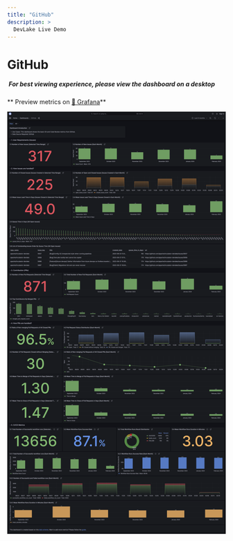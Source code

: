 ```yaml
---
title: "GitHub"
description: >
  DevLake Live Demo
---
```


# GitHub

<div className="info">
  <h5>
    <img
      src="https://user-images.githubusercontent.com/84442212/197146839-c2d116e6-e0b8-40a0-bb29-e51fb4805a81.png"
      alt=""
      width="3%"
    /> For best viewing experience, please view the dashboard on a desktop
  </h5>
</div>

** Preview metrics on [🔗 Grafana](https://grafana-lake.demo.devlake.io/d/KXWvOFQnz/github?orgId=1&from=now-6M&to=now)**

![GitHub](./GitHub.png)

<!-- <iframe src="https://grafana-lake.demo.devlake.io/d/KXWvOFQnz/github?orgId=1&from=now-6M&to=now" width="135%" height="3000px"></iframe> -->